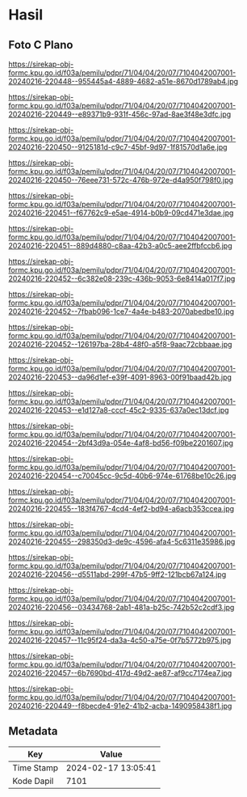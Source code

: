 # Hasil

## Foto C Plano

https://sirekap-obj-formc.kpu.go.id/f03a/pemilu/pdpr/71/04/04/20/07/7104042007001-20240216-220448--955445a4-4889-4682-a51e-8670d1789ab4.jpg

https://sirekap-obj-formc.kpu.go.id/f03a/pemilu/pdpr/71/04/04/20/07/7104042007001-20240216-220449--e89371b9-931f-456c-97ad-8ae3f48e3dfc.jpg

https://sirekap-obj-formc.kpu.go.id/f03a/pemilu/pdpr/71/04/04/20/07/7104042007001-20240216-220450--9125181d-c9c7-45bf-9d97-1f81570d1a6e.jpg

https://sirekap-obj-formc.kpu.go.id/f03a/pemilu/pdpr/71/04/04/20/07/7104042007001-20240216-220450--76eee731-572c-476b-972e-d4a950f798f0.jpg

https://sirekap-obj-formc.kpu.go.id/f03a/pemilu/pdpr/71/04/04/20/07/7104042007001-20240216-220451--f67762c9-e5ae-4914-b0b9-09cd471e3dae.jpg

https://sirekap-obj-formc.kpu.go.id/f03a/pemilu/pdpr/71/04/04/20/07/7104042007001-20240216-220451--889d4880-c8aa-42b3-a0c5-aee2ffbfccb6.jpg

https://sirekap-obj-formc.kpu.go.id/f03a/pemilu/pdpr/71/04/04/20/07/7104042007001-20240216-220452--6c382e08-239c-436b-9053-6e8414a017f7.jpg

https://sirekap-obj-formc.kpu.go.id/f03a/pemilu/pdpr/71/04/04/20/07/7104042007001-20240216-220452--7fbab096-1ce7-4a4e-b483-2070abedbe10.jpg

https://sirekap-obj-formc.kpu.go.id/f03a/pemilu/pdpr/71/04/04/20/07/7104042007001-20240216-220452--126197ba-28b4-48f0-a5f8-9aac72cbbaae.jpg

https://sirekap-obj-formc.kpu.go.id/f03a/pemilu/pdpr/71/04/04/20/07/7104042007001-20240216-220453--da96d1ef-e39f-4091-8963-00f91baad42b.jpg

https://sirekap-obj-formc.kpu.go.id/f03a/pemilu/pdpr/71/04/04/20/07/7104042007001-20240216-220453--e1d127a8-cccf-45c2-9335-637a0ec13dcf.jpg

https://sirekap-obj-formc.kpu.go.id/f03a/pemilu/pdpr/71/04/04/20/07/7104042007001-20240216-220454--2bf43d9a-054e-4af8-bd56-f09be2201607.jpg

https://sirekap-obj-formc.kpu.go.id/f03a/pemilu/pdpr/71/04/04/20/07/7104042007001-20240216-220454--c70045cc-9c5d-40b6-974e-61768be10c26.jpg

https://sirekap-obj-formc.kpu.go.id/f03a/pemilu/pdpr/71/04/04/20/07/7104042007001-20240216-220455--183f4767-4cd4-4ef2-bd94-a6acb353ccea.jpg

https://sirekap-obj-formc.kpu.go.id/f03a/pemilu/pdpr/71/04/04/20/07/7104042007001-20240216-220455--298350d3-de9c-4596-afa4-5c6311e35986.jpg

https://sirekap-obj-formc.kpu.go.id/f03a/pemilu/pdpr/71/04/04/20/07/7104042007001-20240216-220456--d5511abd-299f-47b5-9ff2-121bcb67a124.jpg

https://sirekap-obj-formc.kpu.go.id/f03a/pemilu/pdpr/71/04/04/20/07/7104042007001-20240216-220456--03434768-2ab1-481a-b25c-742b52c2cdf3.jpg

https://sirekap-obj-formc.kpu.go.id/f03a/pemilu/pdpr/71/04/04/20/07/7104042007001-20240216-220457--11c95f24-da3a-4c50-a75e-0f7b5772b975.jpg

https://sirekap-obj-formc.kpu.go.id/f03a/pemilu/pdpr/71/04/04/20/07/7104042007001-20240216-220457--6b7690bd-417d-49d2-ae87-af9cc7174ea7.jpg

https://sirekap-obj-formc.kpu.go.id/f03a/pemilu/pdpr/71/04/04/20/07/7104042007001-20240216-220449--f8becde4-91e2-41b2-acba-1490958438f1.jpg


## Metadata

| Key        | Value               |
| ---------- | ------------------- |
| Time Stamp | 2024-02-17 13:05:41 |
| Kode Dapil | 7101                |




